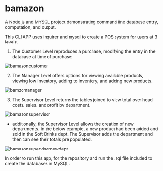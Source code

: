 # bamazon
A Node.js and MYSQL project demonstrating command line database entry, computation, and output.

This CLI APP uses inquirer and mysql to create a POS system for users at 3 levels.

1) The Customer Level reproduces a purchase, modifying the entry in the database at time of purchase:

![bamazoncustomer](https://user-images.githubusercontent.com/41648281/52213508-870e5600-284c-11e9-8644-52e937aa16ab.gif)

2) The Manager Level offers options for viewing available products, viewing low inventory, adding to inventory, and adding new products.

![bamzomanager](https://user-images.githubusercontent.com/41648281/52213511-87a6ec80-284c-11e9-8ec1-defd5da6e27b.gif)

3) The Supervisor Level returns the tables joined to view total over head costs, sales, and profit by department.

![bamazonsupervisor](https://user-images.githubusercontent.com/41648281/52213509-87a6ec80-284c-11e9-8ccb-75b0e01c9a36.gif)

 - additionally, the Supervisor Level allows the creation of new departments.  In the below example, a new product had been added and sold in the Soft Drinks dept.  The Supervisor adds the department and then can see their totals pre populated.
 

![bamazonsupervisornewdept](https://user-images.githubusercontent.com/41648281/52213510-87a6ec80-284c-11e9-93bb-4a7a89a1b8ab.gif)

In order to run this app, for the repository and run the .sql file included to create the databases in MySQL.
